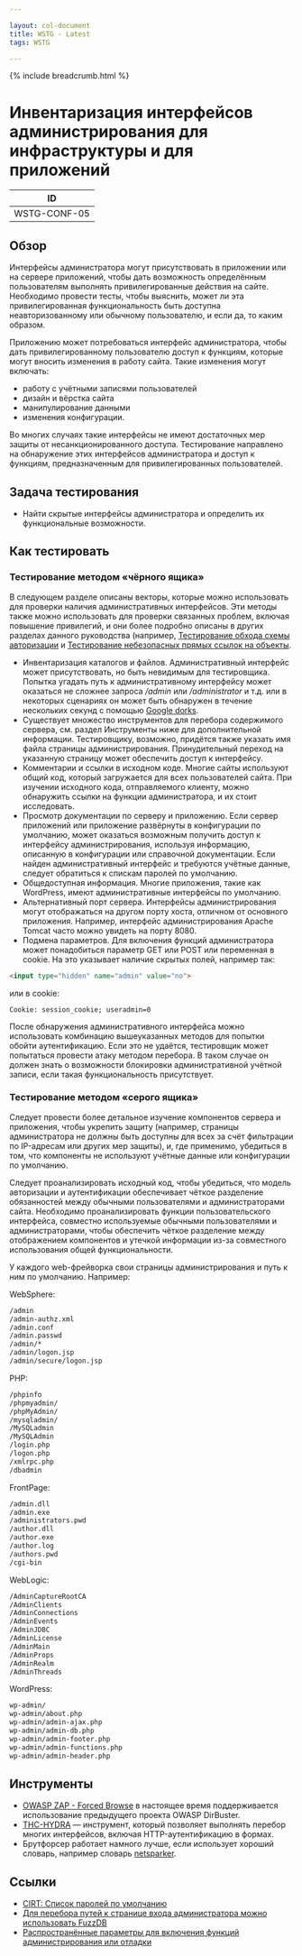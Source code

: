 ```yaml
---

layout: col-document
title: WSTG - Latest
tags: WSTG

---
```


{% include breadcrumb.html %}
# Инвентаризация интерфейсов администрирования для инфраструктуры и для приложений

|ID          |
|------------|
|WSTG-CONF-05|

## Обзор

Интерфейсы администратора могут присутствовать в приложении или на сервере приложений, чтобы дать возможность определённым пользователям выполнять привилегированные действия на сайте. Необходимо провести тесты, чтобы выяснить, может ли эта привилегированная функциональность быть доступна неавторизованному или обычному пользователю, и если да, то каким образом.

Приложению может потребоваться интерфейс администратора, чтобы дать привилегированному пользователю доступ к функциям, которые могут вносить изменения в работу сайта. Такие изменения могут включать:

- работу с учётными записями пользователей
- дизайн и вёрстка сайта
- манипулирование данными
- изменения конфигурации.

Во многих случаях такие интерфейсы не имеют достаточных мер защиты от несанкционированного доступа. Тестирование направлено на обнаружение этих интерфейсов администратора и доступ к функциям, предназначенным для привилегированных пользователей.

## Задача тестирования

- Найти скрытые интерфейсы администратора и определить их функциональные возможности.

## Как тестировать

### Тестирование методом «чёрного ящика»

В следующем разделе описаны векторы, которые можно использовать для проверки наличия административных интерфейсов. Эти методы также можно использовать для проверки связанных проблем, включая повышение привилегий, и они более подробно описаны в других разделах данного руководства (например, [Тестирование обхода схемы авторизации](../05-Authorization_Testing/02-Testing_for_Bypassing_Authorization_Schema.md) и [Тестирование небезопасных прямых ссылок на объекты](../05-Authorization_Testing/04-Testing_for_Insecure_Direct_Object_References.md).

- Инвентаризация каталогов и файлов. Административный интерфейс может присутствовать, но быть невидимым для тестировщика. Попытка угадать путь к административному интерфейсу может оказаться не сложнее запроса */admin* или */administrator* и т.д. или в некоторых сценариях он может быть обнаружен в течение нескольких секунд с помощью [Google dorks](https://www.exploit-db.com/google-hacking-database).
- Существует множество инструментов для перебора содержимого сервера, см. раздел Инструменты ниже для дополнительной информации. Тестировщику, возможно, придётся также указать имя файла страницы администрирования. Принудительный переход на указанную страницу может обеспечить доступ к интерфейсу.
- Комментарии и ссылки в исходном коде. Многие сайты используют общий код, который загружается для всех пользователей сайта. При изучении исходного кода, отправляемого клиенту, можно обнаружить ссылки на функции администратора, и их стоит исследовать.
- Просмотр документации по серверу и приложению. Если сервер приложений или приложение развёрнуты в конфигурации по умолчанию, может оказаться возможным получить доступ к интерфейсу администрирования, используя информацию, описанную в конфигурации или справочной документации. Если найден административный интерфейс и требуются учётные данные, следует обратиться к спискам паролей по умолчанию.
- Общедоступная информация. Многие приложения, такие как WordPress, имеют административные интерфейсы по умолчанию.
- Альтернативный порт сервера. Интерфейсы администрирования могут отображаться на другом порту хоста, отличном от основного приложения. Например, интерфейс администрирования Apache Tomcat часто можно увидеть на порту 8080.
- Подмена параметров. Для включения функций администратора может понадобиться параметр GET или POST или переменная в cookie. На это указывает наличие скрытых полей, например так:

```html
<input type="hidden" name="admin" value="no">
```

или в cookie:

`Cookie: session_cookie; useradmin=0`

После обнаружения административного интерфейса можно использовать комбинацию вышеуказанных методов для попытки обойти аутентификацию. Если это не удаётся, тестировщик может попытаться провести атаку методом перебора. В таком случае он должен знать о возможности блокировки административной учётной записи, если такая функциональность присутствует.

### Тестирование методом «серого ящика»

Следует провести более детальное изучение компонентов сервера и приложения, чтобы укрепить защиту (например, страницы администратора не должны быть доступны для всех за счёт фильтрации по IP-адресам или других мер защиты), и, где применимо, убедиться в том, что компоненты не используют учётные данные или конфигурации по умолчанию.

Следует проанализировать исходный код, чтобы убедиться, что модель авторизации и аутентификации обеспечивает чёткое разделение обязанностей между обычными пользователями и администраторами сайта. Необходимо проанализировать функции пользовательского интерфейса, совместно используемые обычными пользователями и администраторами, чтобы обеспечить чёткое разделение между отображением компонентов и утечкой информации из-за совместного использования общей функциональности.

У каждого web-фрейворка свои страницы администрирования и путь к ним по умолчанию. Например:

WebSphere:

```html
/admin
/admin-authz.xml
/admin.conf
/admin.passwd
/admin/*
/admin/logon.jsp
/admin/secure/logon.jsp
```

PHP:

```html
/phpinfo
/phpmyadmin/
/phpMyAdmin/
/mysqladmin/
/MySQLadmin
/MySQLAdmin
/login.php
/logon.php
/xmlrpc.php
/dbadmin
```

FrontPage:

```html
/admin.dll
/admin.exe
/administrators.pwd
/author.dll
/author.exe
/author.log
/authors.pwd
/cgi-bin
```

WebLogic:

```html
/AdminCaptureRootCA
/AdminClients
/AdminConnections
/AdminEvents
/AdminJDBC
/AdminLicense
/AdminMain
/AdminProps
/AdminRealm
/AdminThreads
```

WordPress:

```html
wp-admin/
wp-admin/about.php
wp-admin/admin-ajax.php
wp-admin/admin-db.php
wp-admin/admin-footer.php
wp-admin/admin-functions.php
wp-admin/admin-header.php
```

## Инструменты

- [OWASP ZAP - Forced Browse](https://www.zaproxy.org/docs/desktop/addons/forced-browse/) в настоящее время поддерживается использование предыдущего проекта OWASP DirBuster.
- [THC-HYDRA](https://github.com/vanhauser-thc/thc-hydra) — инструмент, который позволяет выполнять перебор многих интерфейсов, включая HTTP-аутентификацию в формах.
- Брутфорсер работает намного лучше, если использует хороший словарь, например словарь [netsparker](https://www.netsparker.com/blog/web-security/svn-digger-better-lists-for-forced-browsing/).

## Ссылки

- [CIRT: Список паролей по умолчанию](https://cirt.net/passwords)
- [Для перебора путей к странице входа администратора можно использовать FuzzDB](https://github.com/fuzzdb-project/fuzzdb/blob/master/discovery/predictable-filepaths/login-file-locations/Logins.txt)
- [Распространённые параметры для включения функций администрирования или отладки](https://github.com/fuzzdb-project/fuzzdb/blob/master/attack/business-logic/CommonDebugParamNames.txt)
